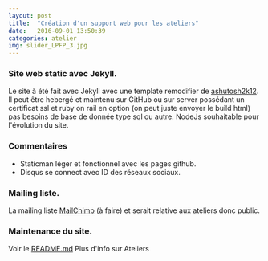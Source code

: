 ```yaml
---
layout: post
title:  "Création d'un support web pour les ateliers"
date:   2016-09-01 13:50:39
categories: atelier
img: slider_LPFP_3.jpg
---
```


### Site web static avec Jekyll.
Le site à été fait avec Jekyll avec une template remodifier de [ashutosh2k12](https://github.com/ashutosh2k12/hcz-jekyll-blog). Il peut être hebergé et maintenu sur GitHub ou sur server possédant un certificat ssl et ruby on rail en option (on peut juste envoyer le build html) pas besoins de base de donnée type sql ou autre. NodeJs souhaitable pour l'évolution du site.

### Commentaires
* Staticman léger et fonctionnel avec les pages github.
* Disqus se connect avec ID des réseaux sociaux.

### Mailing liste.
La mailing liste [MailChimp](http://mailchimp.com/) (à faire) et serait relative aux ateliers donc public.

### Maintenance du site.
Voir le [README.md](https://github.com/LPFP/LPFP.github.io/blob/master/README.md)
Plus d'info sur <i class="fa fa-slack"></i>Ateliers
